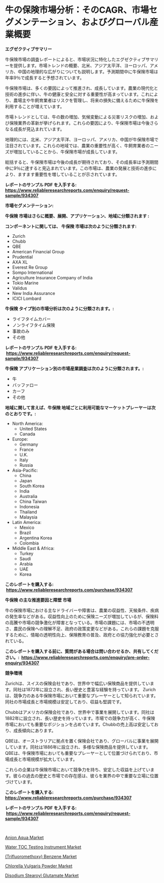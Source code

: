 <p><h1>牛の保険市場分析：そのCAGR、市場セグメンテーション、およびグローバル産業概要</h1></p><p><strong>エグゼクティブサマリー</strong></p>
<p><p>牛保険市場の調査レポートによると、市場状況に特化したエグゼクティブサマリーを提供します。市場トレンドの概要、北米、アジア太平洋、ヨーロッパ、アメリカ、中国の地理的な広がりについても説明します。予測期間中に牛保険市場は年率9％で成長すると予想されています。</p><p>牛保険市場は、多くの要因によって推進され、成長しています。農業の現代化と技術の進歩に伴い、牛の健康と安全に対する重要性が高まっています。これにより、農場主や牛飼育業者はリスクを管理し、将来の損失に備えるために牛保険を利用することが増えています。</p><p>市場トレンドとしては、牛の数の増加、気候変動による災害リスクの増加、および保険業界の革新が挙げられます。これらの要因により、牛保険市場は今後さらなる成長が見込まれています。</p><p>地理的には、北米、アジア太平洋、ヨーロッパ、アメリカ、中国が牛保険市場で注目されています。これらの地域では、農業の重要性が高く、牛飼育業者のニーズが増加していることから、牛保険市場が成長しています。</p><p>総括すると、牛保険市場は今後の成長が期待されており、その成長率は予測期間中に9％に達すると見込まれています。この市場は、農業の発展と技術の進歩により、ますます重要性を増していることが示されています。</p></p>
<p><strong>レポートのサンプル PDF を入手する: <a href="https://www.reliableresearchreports.com/enquiry/request-sample/934307">https://www.reliableresearchreports.com/enquiry/request-sample/934307</a></strong></p>
<p><strong>市場セグメンテーション:</strong></p>
<p><strong> 牛保険 市場はさらに概要、展開、アプリケーション、地域に分類されます :</strong></p>
<p><strong>コンポーネントに関しては、 牛保険 市場は次のように分類されます: &nbsp;</strong></p>
<p><ul><li>Zurich</li><li>Chubb</li><li>QBE</li><li>American Financial Group</li><li>Prudential</li><li>AXA XL</li><li>Everest Re Group</li><li>Sompo International</li><li>Agriculture Insurance Company of India</li><li>Tokio Marine</li><li>Validus</li><li>New India Assurance</li><li>ICICI Lombard</li></ul></p>
<p><strong> 牛保険 タイプ別の市場分析は次のように分類されます。:</strong></p>
<p><ul><li>ライフタイムカバー</li><li>ノンライフタイム保険</li><li>事故のみ</li><li>その他</li></ul></p>
<p><strong>レポートのサンプル PDF を入手する: &nbsp;<a href="https://www.reliableresearchreports.com/enquiry/request-sample/934307">https://www.reliableresearchreports.com/enquiry/request-sample/934307</a></strong></p>
<p><strong> 牛保険 アプリケーション別の市場産業調査は次のように分類されます。:</strong></p>
<p><ul><li>牛</li><li>バッファロー</li><li>カーフ</li><li>その他</li></ul></p>
<p><strong>地域に関して言えば、牛保険 地域ごとに利用可能なマーケットプレーヤーは次のとおりです。:</strong></p>
<p><ul>
    <li>
        North America:
        <ul>
            <li>United States</li>
            <li>Canada</li>
        </ul>
    </li>
    <li>
        Europe:
        <ul>
            <li>Germany</li>
            <li>France</li>
            <li>U.K.</li>
            <li>Italy</li>
            <li>Russia</li>
        </ul>
    </li>
    <li>
        Asia-Pacific:
        <ul>
            <li>China</li>
            <li>Japan</li>
            <li>South Korea</li>
            <li>India</li>
            <li>Australia</li>
            <li>China Taiwan</li>
            <li>Indonesia</li>
            <li>Thailand</li>
            <li>Malaysia</li>
        </ul>
    </li>
    <li>
        Latin America:
        <ul>
            <li>Mexico</li>
            <li>Brazil</li>
            <li>Argentina Korea</li>
            <li>Colombia</li>
        </ul>
    </li>
    <li>
        Middle East & Africa:
        <ul>
            <li>Turkey</li>
            <li>Saudi</li>
            <li>Arabia</li>
            <li>UAE</li>
            <li>Korea</li>
        </ul>
    </li>
    </ul></p>
<p><strong>このレポートを購入する: &nbsp;<a href="https://www.reliableresearchreports.com/purchase/934307">https://www.reliableresearchreports.com/purchase/934307</a></strong></p>
<p><strong>牛保険 の主な推進要因と障壁 市場</strong></p>
<p><p>牛の保険市場における主なドライバーや障害は、農業の収益性、天候条件、疾病の発生率などがある。収益性向上のために保険ニーズが増加しているが、保険料の高騰や市場の競争激化が障害となっている。市場の課題には、市場の不透明さ、農民の保険への理解不足、政府の政策変更などがある。これらの課題を克服するために、情報の透明性向上、保険教育の普及、政府との協力強化が必要とされている。</p></p>
<p><strong>このレポートを購入する前に、質問がある場合は問い合わせるか、共有してください。:&nbsp; <a href="https://www.reliableresearchreports.com/enquiry/pre-order-enquiry/934307">https://www.reliableresearchreports.com/enquiry/pre-order-enquiry/934307</a></strong></p>
<p><strong>競争環境</strong></p>
<p><p>Zurichは、スイスの保険会社であり、世界中で幅広い保険商品を提供しています。同社は1872年に設立され、長い歴史と豊富な経験を持っています。 Zurichは、競争力のある牛保険市場において重要なプレーヤーとして知られています。同社の市場成長と市場規模は安定しており、収益も堅調です。</p><p>Chubbはアメリカの保険会社であり、世界中で事業を展開しています。同社は1882年に設立され、長い歴史を持っています。市場での競争力が高く、牛保険市場においても重要なポジションを占めています。Chubbの売上高は安定しており、成長傾向にあります。</p><p>QBEは、オーストラリアに拠点を置く保険会社であり、グローバルに事業を展開しています。同社は1886年に設立され、多様な保険商品を提供しています。QBEは、牛保険市場においても重要なプレーヤーとして位置づけられており、市場成長と市場規模が拡大しています。</p><p>これらの企業は牛保険市場において競争力を持ち、安定した収益を上げています。彼らの過去の歴史と市場での存在感は、彼らを業界の中で重要な立場に位置づけています。</p></p>
<p><strong>このレポートを購入する: &nbsp; <a href="https://www.reliableresearchreports.com/purchase/934307">https://www.reliableresearchreports.com/purchase/934307</a></strong></p>
<p><strong>レポートのサンプル PDF を入手する: &nbsp;<a href="https://www.reliableresearchreports.com/enquiry/request-sample/934307">https://www.reliableresearchreports.com/enquiry/request-sample/934307</a></strong><strong></strong></p>
<p>&nbsp;</p>
<p><p><a href="https://github.com/shotows/Market-Research-Report-List-1/blob/main/anion-aqua-market.md">Anion Aqua Market</a></p><p><a href="https://github.com/Sinjinluong3e0awx2m195k76/Market-Research-Report-List-1/blob/main/water-toc-testing-instrument-market.md">Water TOC Testing Instrument Market</a></p><p><a href="https://fuschia-pecorino-a6d.notion.site/Trifluoromethoxy-Benzene-Market-Provides-a-Comprehensive-Analysis-Including-a-Macro-Overview-of-the-d6428424dc5c4f8bb710664a125c1339">(Trifluoromethoxy) Benzene Market</a></p><p><a href="https://view.publitas.com/reportprime-1/chlorella-vulgaris-powder-market-offers-provide-insightful-data-for-the-time-period-from-2024-to-2031-and-also-provide-analysis-based-on-application-type-and-region/">Chlorella Vulgaris Powder Market</a></p><p><a href="https://view.publitas.com/reportprime-1/disodium-stearoyl-glutamate-market-analysis-examines-its-scope-on-growth-opportunities-and-forecasted-trends-spanning-from-2024-to-2031/">Disodium Stearoyl Glutamate Market</a></p></p>